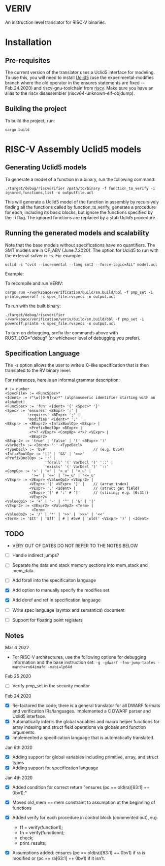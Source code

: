 # VERIV

An instruction level translator for RISC-V binaries.

# Installation

## Pre-requisites

The current version of the translator uses a Uclid5 interface for modeling. To use this, you will need to install [Uclid5](https://github.com/uclid-org/uclid) (use the experimental-modifies branch where the old operator in the ensures statements are fixed -- Feb.24.2020) and riscv-gnu-toolchain from [riscv](https://github.com/riscv). Make sure you have an alias to the riscv disassembler (riscv64-unknown-elf-objdump).

## Building the project

To build the project, run:

`cargo build`

# RISC-V Assembly Uclid5 models

## Generating Uclid5 models

To generate a model of a function in a binary, run the following command:

`./target/debug/riscverifier /path/to/binary -f function_to_verify -i ignored,functions,list -o outputfile.ucl`

This will generate a Uclid5 model of the function in assembly by recursively finding all the functions called by function\_to\_verify, generate a procedure for each, including its basic blocks, but ignore the functions specified by the -i flag. The ignored functions are replaced by a stub Uclid5 procedure.

## Running the generated models and scalability

Note that the base models without specifications have no quantifiers. The SMT models are in QF\_ABV (June.7.2020). The option for Uclid5 to run with the external solver is -s. For example:

`uclid -s "cvc4 --incremental --lang smt2 --force-logic=ALL" model.ucl`

Example:

To recompile and run VERIV:

`cargo run ~/workspace/verification/build/sm.build/bbl -f pmp_set -i printm,poweroff -s spec_file.rvspecs -o output.ucl`

To run with the built binary:

`./target/debug/riscverifier ~/workspace/verification/veriv/build/sm.build/bbl -f pmp_set -i poweroff,printm -s spec_file.rvspecs -o output.ucl`

To turn on debugging, prefix the commands above with RUST\_LOG="debug" (or whichever level of debugging you prefer).

## Specification Language

The -s option allows the user to write a C-like specification that is then translated to the RV binary level.

For references, here is an informal grammar description:

```
# := number
<SpecFile> := <FuncSpec>*
<Ident> := r"\w([0-9]\w)*" (alphanumeric identifier starting with an alphabet)
<FuncSpec> := 'fun' <Ident> '{' <Spec>* '}'
<Spec> := 'ensures' <BExpr> ';' |
          'requires' <BExpr> ';' |
          'modifies' <Ident>* ';'
<BExpr> := <BExpr2> <InfixBoolOp> <BExpr> |
           <PrefixBoolOp> <BExpr> |
           <*>? <VExpr> <CompOp> <*>? <VExpr> |
           <BExpr2>
<BExpr2> := 'true' | 'false' | '(' <BExpr> ')'
<VarDecl> := <Ident> ':' <TypeDecl>
<TypeDecl> := 'bv#'                     // (e.g. bv64)
<InfixBoolOp> := '||' | '&&' | '==>'
<PrefixBoolOp> := '!' |
                  'forall' '(' VarDecl ')' '::' |
                  'exists' '(' VarDecl ')' '::'
<CompOp> := '>' | '<' | '>_u' | '<_u' |
            '>=' | '<=' | '>=_u' | '<=_u'
<VExpr> := <VExpr> <ValueOp1> <VExpr2> |
           <VExpr> '[' <VExpr> ']' |    // (array index)
           <VExpr> '.' <Ident> |        // (struct get field)
           <VExpr> '[' # ':' # ']'      // (slicing; e.g. [0:31])
           <VExpr2>
<ValueOp1> := '+' | '-' | '^' | '&' | '|'
<VExpr2> := <VExpr2> <ValueOp2> <Term> |
            <Term>
<ValueOp2> := '/' | '*' | '>>' | '>>>' | '<<'
<Term> := '$tt' | '$ff' | # | #bv# | 'old(' <VExpr> ')' | <Ident>
```

## TODO

* VERY OUT OF DATES DO NOT REFER TO THE NOTES BELOW

* [ ] Handle indirect jumps?
* [ ] Separate the data and stack memory sections into mem\_stack and mem\_data
* [ ] Add forall into the specificaiton language 

* [X] Add option to manually specify the modifies set
* [X] Add deref and ref in specification language
* [ ] Write spec language (syntax and semantics) document
* [ ] Support for floating point registers

## Notes

Mar 4 2022
* For RISC-V architectures, use the following options for debugging information and the base instruction set: `-g -gdwarf -fno-jump-tables -march=rv64imafd -mabi=lp64d`

Feb 25 2020
* [ ] Verify pmp\_set in the security monitor

Feb 24 2020
* [x] Re-factored the code; there is a general translator for all DWARF formats and verification IRs/languages. Implemented a C DWARF parser and Uclid5 interface.
* [x] Automatically inferrs the global variables and macro helper functions for array indexing and struct field operations via globals and function arguments.
* [x] Implemented a specification language that is automatically translated.

Jan 6th 2020
* [x] Adding support for global variables including primitive, array, and struct types
* [x] Adding support for specification language

Jan 4th 2020
* [x] Added condition for correct return "ensures (pc == old(ra)[63:1] ++ 0bv1);"
* [x] Moved old\_mem == mem constraint to assumption at the beginning of functions
* [x] Added verify for each procedure in control block (commented out), e.g.
    * f1 = verify(function1);
	* fn = verify(functionn);
	* check;
	* print\_results;
* [x] Assumptions added: ensures (pc == old(ra)[63:1] ++ 0bv1) if ra is modified or (pc == ra[63:1] ++ 0bv1) if it isn't. 


